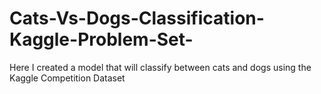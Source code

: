 # Cats-Vs-Dogs-Classification-Kaggle-Problem-Set-
Here I created a model that will classify between cats and dogs using the Kaggle Competition Dataset
